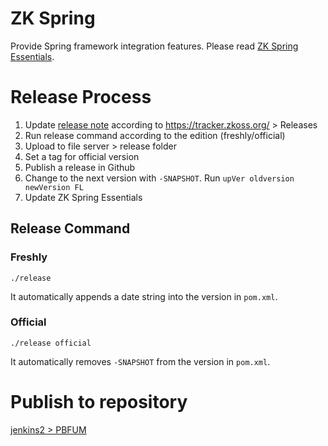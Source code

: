# ZK Spring
Provide Spring framework integration features. Please read [ZK Spring Essentials](http://books.zkoss.org/wiki/ZK_Spring_Essentials).

# Release Process

1. Update [release note](zkdoc/release-note) according to https://tracker.zkoss.org/ > Releases
2. Run release command according to the edition (freshly/official)
3. Upload to file server > release folder
4. Set a tag for official version
5. Publish a release in Github
6. Change to the next version with `-SNAPSHOT`. Run `upVer oldversion newVersion FL`
7. Update ZK Spring Essentials

## Release Command
### Freshly
`./release`

It automatically appends a date string into the version in `pom.xml`.

### Official
`./release official`

It automatically removes `-SNAPSHOT` from the version in `pom.xml`.


# Publish to repository
[jenkins2 > PBFUM](http://jenkins2/view/Maven_update/job/PBFUM/)